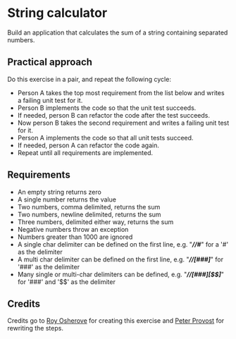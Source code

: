 ﻿# String calculator #
Build an application that calculates the sum of a string containing separated numbers.

## Practical approach ##
Do this exercise in a pair, and repeat the following cycle:
- Person A takes the top most requirement from the list below and writes a failing unit test for it.
- Person B implements the code so that the unit test succeeds.
- If needed, person B can refactor the code after the test succeeds.
- Now person B takes the second requirement and writes a failing unit test for it.
- Person A implements the code so that all unit tests succeed.
- If needed, person A can refactor the code again.
- Repeat until all requirements are implemented.

## Requirements ##
- An empty string returns zero
- A single number returns the value
- Two numbers, comma delimited, returns the sum
- Two numbers, newline delimited, returns the sum
- Three numbers, delimited either way, returns the sum
- Negative numbers throw an exception
- Numbers greater than 1000 are ignored
- A single char delimiter can be defined on the first line, e.g. "***//#***" for a '#' as the delimiter
- A multi char delimiter can be defined on the first line, e.g. "***//[###]***" for '###' as the delimiter
- Many single or multi-char delimiters can be defined, e.g. "***//[###][\$\$]***" for '###' and '\$\$' as the delimiter

## Credits ##
Credits go to [Roy Osherove](http://osherove.com/tdd-kata-1/) for creating this exercise and [Peter Provost](http://www.peterprovost.org/blog/2012/05/02/kata-the-only-way-to-learn-tdd/) for rewriting the steps.